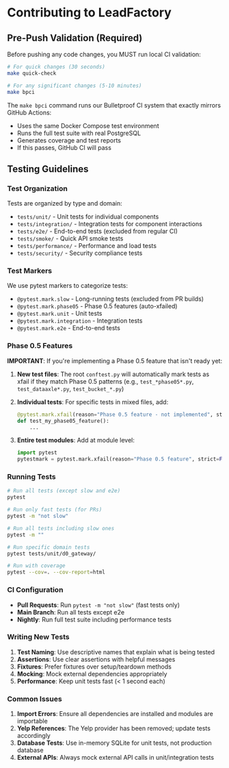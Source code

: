 # Contributing to LeadFactory

## Pre-Push Validation (Required)

Before pushing any code changes, you MUST run local CI validation:

```bash
# For quick changes (30 seconds)
make quick-check

# For any significant changes (5-10 minutes)
make bpci
```

The `make bpci` command runs our Bulletproof CI system that exactly mirrors GitHub Actions:
- Uses the same Docker Compose test environment
- Runs the full test suite with real PostgreSQL
- Generates coverage and test reports
- If this passes, GitHub CI will pass

## Testing Guidelines

### Test Organization

Tests are organized by type and domain:
- `tests/unit/` - Unit tests for individual components
- `tests/integration/` - Integration tests for component interactions
- `tests/e2e/` - End-to-end tests (excluded from regular CI)
- `tests/smoke/` - Quick API smoke tests
- `tests/performance/` - Performance and load tests
- `tests/security/` - Security compliance tests

### Test Markers

We use pytest markers to categorize tests:

- `@pytest.mark.slow` - Long-running tests (excluded from PR builds)
- `@pytest.mark.phase05` - Phase 0.5 features (auto-xfailed)
- `@pytest.mark.unit` - Unit tests
- `@pytest.mark.integration` - Integration tests
- `@pytest.mark.e2e` - End-to-end tests

### Phase 0.5 Features

**IMPORTANT**: If you're implementing a Phase 0.5 feature that isn't ready yet:

1. **New test files**: The root `conftest.py` will automatically mark tests as xfail if they match Phase 0.5 patterns (e.g., `test_*phase05*.py`, `test_dataaxle*.py`, `test_bucket_*.py`)

2. **Individual tests**: For specific tests in mixed files, add:
   ```python
   @pytest.mark.xfail(reason="Phase 0.5 feature - not implemented", strict=False)
   def test_my_phase05_feature():
       ...
   ```

3. **Entire test modules**: Add at module level:
   ```python
   import pytest
   pytestmark = pytest.mark.xfail(reason="Phase 0.5 feature", strict=False)
   ```

### Running Tests

```bash
# Run all tests (except slow and e2e)
pytest

# Run only fast tests (for PRs)
pytest -m "not slow"

# Run all tests including slow ones
pytest -m ""

# Run specific domain tests
pytest tests/unit/d0_gateway/

# Run with coverage
pytest --cov=. --cov-report=html
```

### CI Configuration

- **Pull Requests**: Run `pytest -m "not slow"` (fast tests only)
- **Main Branch**: Run all tests except e2e
- **Nightly**: Run full test suite including performance tests

### Writing New Tests

1. **Test Naming**: Use descriptive names that explain what is being tested
2. **Assertions**: Use clear assertions with helpful messages
3. **Fixtures**: Prefer fixtures over setup/teardown methods
4. **Mocking**: Mock external dependencies appropriately
5. **Performance**: Keep unit tests fast (< 1 second each)

### Common Issues

1. **Import Errors**: Ensure all dependencies are installed and modules are importable
2. **Yelp References**: The Yelp provider has been removed; update tests accordingly
3. **Database Tests**: Use in-memory SQLite for unit tests, not production database
4. **External APIs**: Always mock external API calls in unit/integration tests